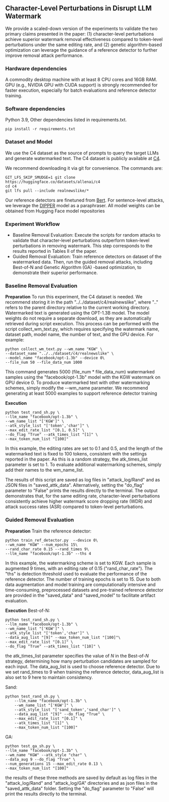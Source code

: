 ## Character-Level Perturbations in Disrupt LLM Watermark

We provide a scaled-down version of the experiments to validate the two primary claims presented in the paper: (1) character-level perturbations achieve superior watermark removal effectiveness compared to token-level perturbations under the same editing rate, and (2) genetic algorithm-based optimization can leverage the guidance of a reference detector to further improve removal attack performance.

### Hardware dependencies

A commodity desktop machine with at least 8 CPU cores and 16GB RAM. GPU (e.g., NVIDIA GPU with CUDA support) is strongly recommended for faster execution, especially for batch evaluations and reference detector training.

### Software dependencies

Python 3.9, Other dependencies listed in requirements.txt.

```
pip install -r requirements.txt
```

### Dataset and Model

We use the C4 dataset as the source of prompts to query the target LLMs and generate watermarked text. The C4 dataset is publicly available at [C4](https://huggingface.co/datasets/allenai/c4).

We recommend downloading it via git for convenience. The commands are:

```
GIT_LFS_SKIP_SMUDGE=1 git clone https://huggingface.co/datasets/allenai/c4
cd c4
git lfs pull --include realnewslike/*
```

Our reference detectors are finetuned from [Bert](https://huggingface.co/google-bert/bert-base-uncased).
For sentence-level attacks, we leverage the [DIPPER](https://huggingface.co/kalpeshk2011/dipper-paraphraser-xxl) model as a paraphraser. All model weights can be obtained from Hugging Face model repositories

### Experiment Workflow

* Baseline Removal Evaluation: Execute the scripts for random attacks to validate that character-level perturbations outperform token-level perturbations in removing watermark. This step corresponds to the results reported in Tables II of the paper.
* Guided Removal Evaluation: Train reference detectors on dataset of the watermarked data. Then, run the guided removal attacks, including Best-of-N and Genetic Algorithm (GA) -based optimization, to demonstrate their superior performance.

### Baseline Removal Evaluation

**Preparation**
To run this experiment, the C4 dataset is needed. We recommend storing it in the path "../../dataset/c4/realnewslike", where ".." refers to the parent directory relative to the current working directory. Watermarked text is generated using the OPT-1.3B model. The model weights do not require a separate download, as they are automatically retrieved during script execution.
This process can be performed with the script collect_wm_text.py, which requires specifying the watermark name, dataset path, model name, the number of text, and the GPU device. For example:

```
python collect_wm_text.py --wm_name "KGW" \
--dataset_name "../../dataset/c4/realnewslike" \
--model_name "facebook/opt-1.3b" --device 0\
--file_num 50 --file_data_num 1000 
```

This command generates 5000 (file_num * file_data_num) watermarked samples using the "facebook/opt-1.3b" model with the KGW watermark on GPU device 0. To produce watermarked text with other watermarking schemes, simply modify the --wm_name parameter. We recommend generating at least 5000 examples to support reference detector training

**Execution**

```
python test_rand_sh.py \
--llm_name "facebook/opt-1.3b" \
--wm_name_list "['KGW']" \
--atk_style_list "['token','char']" \
--max_edit_rate_list "[0.1, 0.5]" \
--do_flag "True" --atk_times_list "[1]" \
--max_token_num_list "[100]"
```

In this example, the editing rates are set to 0.1 and 0.5, and the length of the watermarked text is fixed to 100 tokens, consistent with the settings reported in the paper. As this is a random strategy, the atk_times_list parameter is set to 1. To evaluate additional watermarking schemes, simply add their names to the wm_name_list.

The results of this script are saved as log files in "attack_log/Rand" and as JSON files in "saved_attk_data". Alternatively, setting the "do_flag" parameter to "False" prints the results directly to the terminal. The output demonstrates that, for the same editing rate, character-level perturbations consistently achieve higher watermark score dropping rate (WDR) and attack success rates (ASR) compared to token-level perturbations.

### Guided Removal Evaluation

**Preparation**
Train the reference detector:

```
python train_ref_detector.py  --device 0\
--wm_name "KGW" --num_epochs 15\
--rand_char_rate 0.15 --rand_times 9\
--llm_name "facebook/opt-1.3b" --ths 4
```

In this example, the watermarking scheme is set to KGW. Each sample is augmented 9 times, with an editing rate of 0.15 ("rand_char_rate"). The "ths" is detection threshold used to evaluate the performance of the reference detector. The number of training epochs is set to 15. Due to both data augmentation and model training are computationally intensive and time-consuming, preprocessed datasets and pre-trained reference detector are provided in the "saved_data" and "saved_model" to facilitate artifact evaluation.

**Execution**
Best-of-N:

```
python test_rand_sh.py \
--llm_name "facebook/opt-1.3b" \ 
--wm_name_list "['KGW']" \
--atk_style_list "['token','char']" \
--data_aug_list "[9]" --max_token_num_list "[100]"\
--max_edit_rate_list "[0.1]" \
--do_flag "True" --atk_times_list "[10]" \
```

the atk_times_list parameter specifies the value of $N$ in the Best-of-$N$ strategy, determining how many perturbation candidates are sampled for each input. The data_aug_list is used to choose reference detector. Due to we set rand_times to 9 when training the reference detector, data_aug_list is also set to 9 here to maintain consistency.

Sand:

```
python test_rand_sh.py \
    --llm_name "facebook/opt-1.3b" \ 
    --wm_name_list "['KGW']" \
    --atk_style_list "['sand_token','sand_char']" \
    --data_aug_list "[9]" --do_flag "True" \
    --max_edit_rate_list "[0.1]" \
    --atk_times_list "[1]" \
    --max_token_num_list "[100]"
```



GA:

```
python test_ga_sh.py \
--llm_name "facebook/opt-1.3b" \
--wm_name "KGW" --atk_style "char" \
--data_aug 9 --do_flag "True" \
--num_generations 15 --max_edit_rate 0.13 \
--max_token_num_list "[100]"
```

the results of these three methods are saved by default as log files in the "attack_log/Rand" and "attack_log/GA" directories and as json files in the "saved_attk_data" folder. Setting the "do_flag" parameter to "False" will print the results directly to the terminal.
